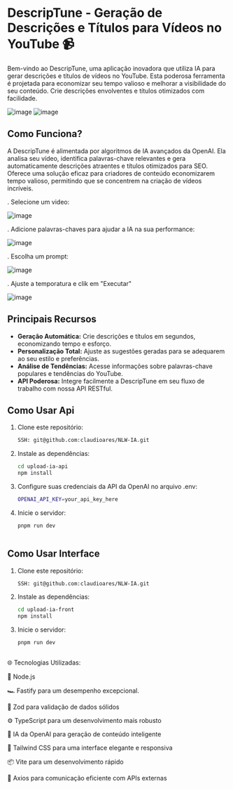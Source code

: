 # DescripTune - Geração de Descrições e Títulos para Vídeos no YouTube 📹

Bem-vindo ao DescripTune, uma aplicação inovadora que utiliza IA para gerar descrições e títulos de vídeos no YouTube. Esta poderosa ferramenta é projetada para economizar seu tempo valioso e melhorar a visibilidade do seu conteúdo. Crie descrições envolventes e títulos otimizados com facilidade.

   ![image](https://github.com/claudioares/NLW-IA/assets/95495192/de59a4b7-e0ab-4cf9-9f5d-7630b6da08d2)
   ![image](https://github.com/claudioares/NLW-IA/assets/95495192/7a8631b6-e7e7-4c1d-a452-e95946e028ca)


## Como Funciona?

A DescripTune é alimentada por algoritmos de IA avançados da OpenAI. Ela analisa seu vídeo, identifica palavras-chave relevantes e gera automaticamente descrições atraentes e títulos otimizados para SEO.
Oferece uma solução eficaz para criadores de conteúdo economizarem tempo valioso, permitindo que se concentrem na criação de vídeos incríveis.

. Selecione um video:

   ![image](https://github.com/claudioares/NLW-IA/assets/95495192/e88c2955-e894-40f0-b4e0-a0af83fce0a9)

. Adicione palavras-chaves para ajudar a IA na sua performance:

   ![image](https://github.com/claudioares/NLW-IA/assets/95495192/30ab3fa5-65cd-4b18-8481-b44755c0aa45)

. Escolha um prompt:

   ![image](https://github.com/claudioares/NLW-IA/assets/95495192/dcb7d546-578d-4b59-b840-a1906867bcdc)

. Ajuste a temporatura e clik em "Executar"

   ![image](https://github.com/claudioares/NLW-IA/assets/95495192/8f5bc195-f73f-4d95-867d-73d10c316242)


## Principais Recursos

- **Geração Automática:** Crie descrições e títulos em segundos, economizando tempo e esforço.
- **Personalização Total:** Ajuste as sugestões geradas para se adequarem ao seu estilo e preferências.
- **Análise de Tendências:** Acesse informações sobre palavras-chave populares e tendências do YouTube.
- **API Poderosa:** Integre facilmente a DescripTune em seu fluxo de trabalho com nossa API RESTful.

## Como Usar Api

1. Clone este repositório:

   ```bash
   SSH: git@github.com:claudioares/NLW-IA.git
   
2. Instale as dependências:

      ```bash
      cd upload-ia-api
      npm install

3. Configure suas credenciais da API da OpenAI no arquivo .env:

   ```bash
   OPENAI_API_KEY=your_api_key_here

4. Inicie o servidor:

   ```bash
   pnpm run dev



## Como Usar Interface

1. Clone este repositório:

   ```bash
   SSH: git@github.com:claudioares/NLW-IA.git
   
2. Instale as dependências:

      ```bash
      cd upload-ia-front
      npm install

3. Inicie o servidor:

   ```bash
   pnpm run dev

##

🌐 Tecnologias Utilizadas:

🚀 Node.js

🏎️ Fastify para um desempenho excepcional.

🧰 Zod para validação de dados sólidos

⚙️ TypeScript para um desenvolvimento mais robusto

🤖 IA da OpenAI para geração de conteúdo inteligente

🎨 Tailwind CSS para uma interface elegante e responsiva

📦 Vite para um desenvolvimento rápido

📡 Axios para comunicação eficiente com APIs externas
